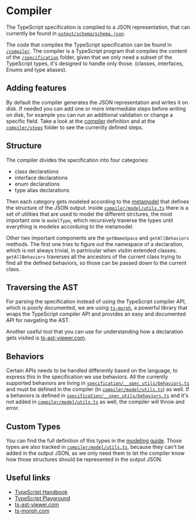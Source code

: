 # Compiler

The TypeScript specification is compiled to a JSON representation, that can
currently be found in [`output/schema/schema.json`](../output/schema/schema.json).

The code that compiles the TypeScript specification can be found in [`/compiler`](..//compiler).
The compiler is a TypeScript program that compiles the content of the [`/specification`](../specification)
folder, given that we only need a subset of the TypeScript types, it's designed
to handle only those. (classes, interfaces, Enums and type aliases).

## Adding features

By default the compiler generates the JSON representation and writes it on disk.
If needed you can add one or more intermediate steps before writing on disk,
for example you can run an additional validation or change a specific field.
Take a look at the [compiler](../compiler/compiler.ts) definition
and at the [`compiler/steps`](../compiler/steps) folder
to see the currenlty defined steps.

## Structure

The compiler divides the specification into four categories:

- class declarations
- interface declarations
- enum declarations
- type alias declarations

Then each category gets modeled according to the [metamodel](../compiler/model/metamodel.ts)
that defines the structure of the JSON output.
Inside [`compiler/model/utils.ts`](../compiler/model/utils.ts) there is a set of
utilities that are used to model the different strctures, the most important one is `modelType`,
which recursively traverse the types until everything is modeles accorduing to the metamodel.

Other two important components are the `getNameSpace` and `getAllBehaviors` methods.
The first one tries to figure out the namespace of a declaration, which is not always
trivial, in partricular when visitin extended classes.
`getAllBehaviors` traverses all the ancestors of the current class trying to find
all the defined behaviors, so those can be passed down to the current class.

## Traversing the AST

For parsing the specification instead of using the TypeScript compiler API, which is poorly documented,
we are using [`ts-morph`](https://ts-morph.com/), a powerful library that wraps the TypeScript compiler API
and provides an easy and documented API for navgating the AST.

Another useful tool that you can use for understanding how a declaration gets visited is [ts-ast-viewer.com](https://ts-ast-viewer.com/).

## Behaviors

Certain APIs needs to be handled differently based on the language, to express this in the specification
we use behaviors. All the currently supported behaviors are living in [`specification/__spec_utils/behaviors.ts`](../specification/__spec_utils/behaviors.ts)
and must be defined in the compiler (in [`compiler/model/utils.ts`](../compiler/model/utils.ts)) as well.
If a behaviors is defined in [`specification/__spec_utils/behaviors.ts`](../specification/__spec_utils/behaviors.ts) and
it's not added in [`compiler/model/utils.ts`](../compiler/model/utils.ts) as well, the compiler will throw and error.

## Custom Types

You can find the full definition of this types in the [modeling guide](./modeling-guide.md).
Those types are also tracked in [`compiler/model/utils.ts`](../compiler/model/utils.ts),
because they can't be added in the output JSON, as we only need them to let the compiler
know how those structures should be represented in the output JSON.

## Useful links

- [TypeScript Handbook](https://www.typescriptlang.org/docs/handbook/)
- [TypeScript Playground](https://www.typescriptlang.org/play)
- [ts-ast-viewer.com](https://ts-ast-viewer.com/)
- [ts-morph.com](https://ts-morph.com/)
